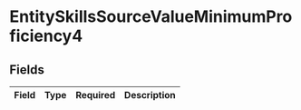 # EntitySkillsSourceValueMinimumProficiency4


## Fields

| Field       | Type        | Required    | Description |
| ----------- | ----------- | ----------- | ----------- |